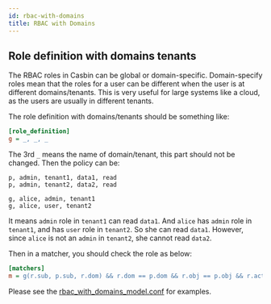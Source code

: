 ```yaml
---
id: rbac-with-domains
title: RBAC with Domains
---
```


## Role definition with domains tenants

The RBAC roles in Casbin can be global or domain-specific. Domain-specify roles mean that the roles for a user can be different when the user is at different domains/tenants. This is very useful for large systems like a cloud, as the users are usually in different tenants.

The role definition with domains/tenants should be something like:

```ini
[role_definition]
g = _, _, _
```

The 3rd `_` means the name of domain/tenant, this part should not be changed. Then the policy can be:

```
p, admin, tenant1, data1, read
p, admin, tenant2, data2, read

g, alice, admin, tenant1
g, alice, user, tenant2
```

It means `admin` role in `tenant1` can read `data1`. And `alice` has `admin` role in `tenant1`, and has `user` role in `tenant2`. So she can read `data1`. However, since `alice` is not an `admin` in `tenant2`, she cannot read `data2`.

Then in a matcher, you should check the role as below:

```ini
[matchers]
m = g(r.sub, p.sub, r.dom) && r.dom == p.dom && r.obj == p.obj && r.act == p.act
```

Please see the [rbac_with_domains_model.conf](https://github.com/casbin/casbin/blob/master/examples/rbac_with_domains_model.conf) for examples.
